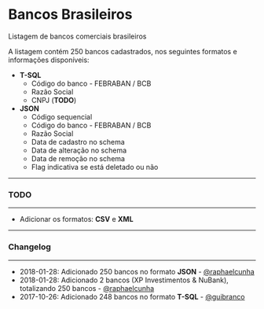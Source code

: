 # Bancos Brasileiros
Listagem de bancos comerciais brasileiros

A listagem contém 250 bancos cadastrados, nos seguintes formatos e informações disponíveis:

 - **T-SQL**
    - Código do banco - FEBRABAN / BCB
    - Razão Social
    - CNPJ (**TODO**)
 - **JSON**
    - Código sequencial
    - Código do banco - FEBRABAN / BCB
    - Razão Social
    - Data de cadastro no schema
    - Data de alteração no schema
    - Data de remoção no schema
    - Flag indicativa se está deletado ou não

---
### TODO
---
- Adicionar os formatos: **CSV** e **XML**

---
### Changelog
---

- 2018-01-28: Adicionado 250 bancos no formato **JSON** - [@raphaelcunha](https://github.com/raphaelcunha)
- 2018-01-28: Adicionado 2 bancos (XP Investimentos & NuBank), totalizando 250 bancos - [@raphaelcunha](https://github.com/raphaelcunha)
- 2017-10-26: Adicionado 248 bancos no formato **T-SQL** - [@guibranco](https://github.com/guibranco)
